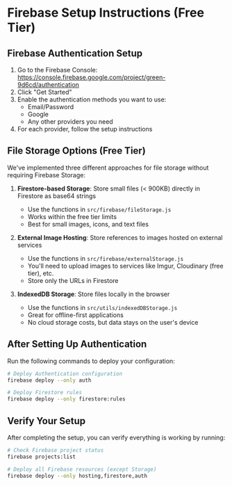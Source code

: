 # Firebase Setup Instructions (Free Tier)

## Firebase Authentication Setup
1. Go to the Firebase Console: https://console.firebase.google.com/project/green-9d6cd/authentication
2. Click "Get Started"
3. Enable the authentication methods you want to use:
   - Email/Password
   - Google
   - Any other providers you need
4. For each provider, follow the setup instructions

## File Storage Options (Free Tier)
We've implemented three different approaches for file storage without requiring Firebase Storage:

1. **Firestore-based Storage**: Store small files (< 900KB) directly in Firestore as base64 strings
   - Use the functions in `src/firebase/fileStorage.js`
   - Works within the free tier limits
   - Best for small images, icons, and text files

2. **External Image Hosting**: Store references to images hosted on external services
   - Use the functions in `src/firebase/externalStorage.js`
   - You'll need to upload images to services like Imgur, Cloudinary (free tier), etc.
   - Store only the URLs in Firestore

3. **IndexedDB Storage**: Store files locally in the browser
   - Use the functions in `src/utils/indexedDBStorage.js`
   - Great for offline-first applications
   - No cloud storage costs, but data stays on the user's device

## After Setting Up Authentication
Run the following commands to deploy your configuration:

```bash
# Deploy Authentication configuration
firebase deploy --only auth

# Deploy Firestore rules
firebase deploy --only firestore:rules
```

## Verify Your Setup
After completing the setup, you can verify everything is working by running:

```bash
# Check Firebase project status
firebase projects:list

# Deploy all Firebase resources (except Storage)
firebase deploy --only hosting,firestore,auth
```
